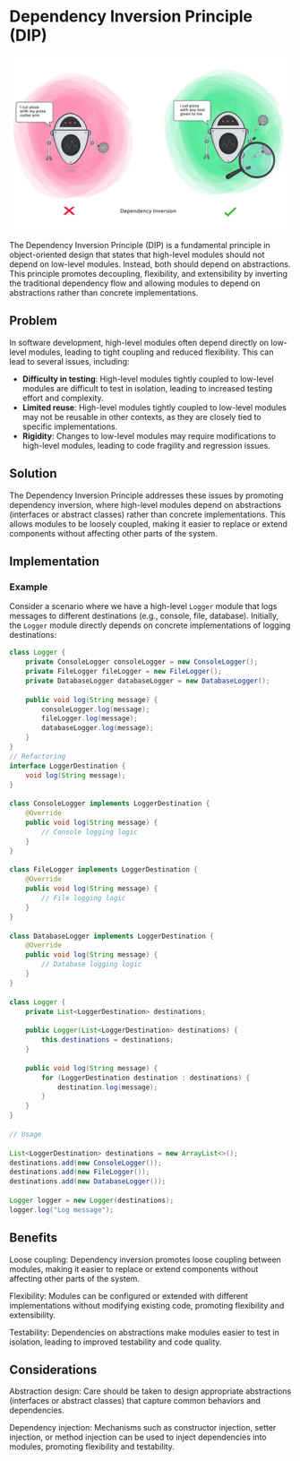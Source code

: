 # Dependency Inversion Principle (DIP)

<p align="center">
  <img src="../photos/dip.webp" alt="Alt text" />
</p>



The Dependency Inversion Principle (DIP) is a fundamental principle in object-oriented design that states that high-level modules should not depend on low-level modules. Instead, both should depend on abstractions. This principle promotes decoupling, flexibility, and extensibility by inverting the traditional dependency flow and allowing modules to depend on abstractions rather than concrete implementations.

## Problem

In software development, high-level modules often depend directly on low-level modules, leading to tight coupling and reduced flexibility. This can lead to several issues, including:

- **Difficulty in testing**: High-level modules tightly coupled to low-level modules are difficult to test in isolation, leading to increased testing effort and complexity.
- **Limited reuse**: High-level modules tightly coupled to low-level modules may not be reusable in other contexts, as they are closely tied to specific implementations.
- **Rigidity**: Changes to low-level modules may require modifications to high-level modules, leading to code fragility and regression issues.

## Solution

The Dependency Inversion Principle addresses these issues by promoting dependency inversion, where high-level modules depend on abstractions (interfaces or abstract classes) rather than concrete implementations. This allows modules to be loosely coupled, making it easier to replace or extend components without affecting other parts of the system.

## Implementation

### Example

Consider a scenario where we have a high-level `Logger` module that logs messages to different destinations (e.g., console, file, database). Initially, the `Logger` module directly depends on concrete implementations of logging destinations:

```java
class Logger {
    private ConsoleLogger consoleLogger = new ConsoleLogger();
    private FileLogger fileLogger = new FileLogger();
    private DatabaseLogger databaseLogger = new DatabaseLogger();

    public void log(String message) {
        consoleLogger.log(message);
        fileLogger.log(message);
        databaseLogger.log(message);
    }
}
// Refactoring
interface LoggerDestination {
    void log(String message);
}

class ConsoleLogger implements LoggerDestination {
    @Override
    public void log(String message) {
        // Console logging logic
    }
}

class FileLogger implements LoggerDestination {
    @Override
    public void log(String message) {
        // File logging logic
    }
}

class DatabaseLogger implements LoggerDestination {
    @Override
    public void log(String message) {
        // Database logging logic
    }
}

class Logger {
    private List<LoggerDestination> destinations;

    public Logger(List<LoggerDestination> destinations) {
        this.destinations = destinations;
    }

    public void log(String message) {
        for (LoggerDestination destination : destinations) {
            destination.log(message);
        }
    }
}

// Usage

List<LoggerDestination> destinations = new ArrayList<>();
destinations.add(new ConsoleLogger());
destinations.add(new FileLogger());
destinations.add(new DatabaseLogger());

Logger logger = new Logger(destinations);
logger.log("Log message");


```
## Benefits
Loose coupling: Dependency inversion promotes loose coupling between modules, making it easier to replace or extend components without affecting other parts of the system.

Flexibility: Modules can be configured or extended with different implementations without modifying existing code, promoting flexibility and extensibility.

Testability: Dependencies on abstractions make modules easier to test in isolation, leading to improved testability and code quality.

## Considerations
Abstraction design: Care should be taken to design appropriate abstractions (interfaces or abstract classes) that capture common behaviors and dependencies.

Dependency injection: Mechanisms such as constructor injection, setter injection, or method injection can be used to inject dependencies into modules, promoting flexibility and testability.